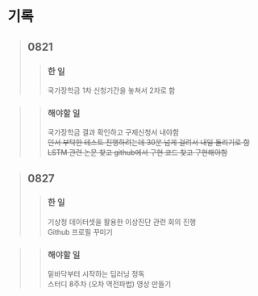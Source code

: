 # 기록

> ## 0821
>> ### 한 일
>> 국가장학금 1차 신청기간을 놓쳐서 2차로 함

>> ### 해야할 일
>> 국가장학금 결과 확인하고 구제신청서 내야함   
>> ~~인서 부탁한 테스트 진행하려는데 30분 넘게 걸려서 내일 돌리기로 함~~   
>> ~~LSTM 관련 논문 찾고 github에서 구현 코드 찾고 구현해야함~~

> ## 0827
>> ### 한 일
>> 기상청 데이터셋을 활용한 이상진단 관련 회의 진행   
>> Github 프로필 꾸미기

>> ### 해야할 일
>> 밑바닥부터 시작하는 딥러닝 정독   
>> 스터디 8주차 (오차 역전파법) 영상 만들기
    